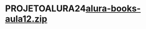 # PROJETOALURA24[alura-books-aula12.zip](https://github.com/user-attachments/files/17634016/alura-books-aula12.zip)
